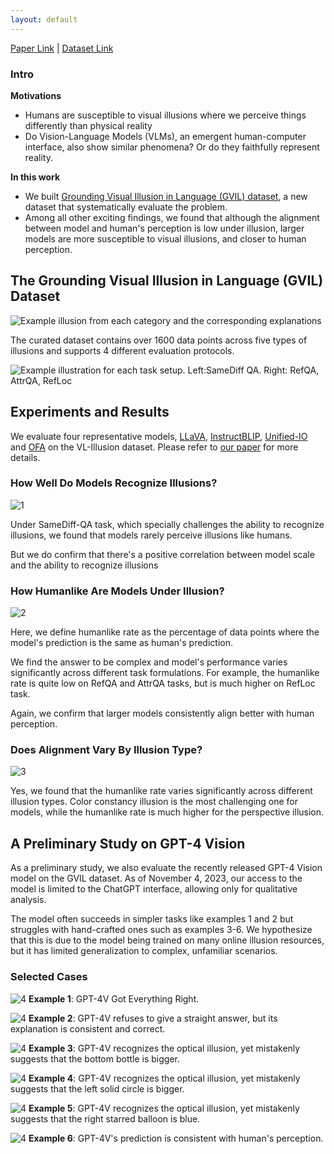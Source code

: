 ```yaml
---
layout: default
---
```

[Paper Link](https://arxiv.org/abs/2311.00047) | [Dataset Link](https://github.com/vl-illusion/dataset)

### Intro

**Motivations**

- Humans are susceptible to visual illusions where we perceive things differently than physical reality 
- Do Vision-Language Models (VLMs), an emergent human-computer interface, also show similar phenomena? Or do they faithfully represent reality.

**In this work**

- We built [Grounding Visual Illusion in Language (GVIL) dataset](https://github.com/vl-illusion/dataset), a new dataset that systematically evaluate the problem.
- Among all other exciting findings, we found that although the alignment between model and human's perception is low under illusion, larger models are more susceptible to visual illusions, and closer to human perception.


## The Grounding Visual Illusion in Language (GVIL) Dataset
![ Example illusion from each category and the corresponding explanations](imgs/dataset_types.png)

The curated dataset contains over 1600 data points across five types of illusions and supports 4 different evaluation protocols.

![Example illustration for each task setup. Left:SameDiff QA. Right: RefQA, AttrQA, RefLoc](imgs/dataset_tasks.png)


## Experiments and Results
We evaluate four representative models, [LLaVA](https://arxiv.org/abs/2304.08485), [InstructBLIP](https://arxiv.org/abs/2305.06500), [Unified-IO](https://arxiv.org/abs/2206.08916) and [OFA](https://arxiv.org/abs/2202.03052) on the VL-Illusion dataset. Please refer to [our paper](https://arxiv.org/abs/2311.00047) for more details.

### How Well Do Models Recognize Illusions?
![1](imgs/1.png)

Under SameDiff-QA task, which specially challenges the ability to recognize illusions, we found that models rarely perceive illusions like humans.

But we do confirm that there's a positive correlation between model scale and the ability to recognize illusions

### How Humanlike Are Models Under Illusion?
![2](imgs/2.png)

Here, we define humanlike rate as the percentage of data points where the model's prediction is the same as human's prediction.

We find the answer to be complex and model's performance varies significantly across different task formulations. For example, the humanlike rate is quite low on RefQA and AttrQA tasks, but is much higher on RefLoc task.

Again, we confirm that larger models consistently align better with human perception.

### Does Alignment Vary By Illusion Type?
![3](imgs/3.png)

Yes, we found that the humanlike rate varies significantly across different illusion types. Color constancy illusion is the most challenging one for models, while the humanlike rate is much higher for the perspective illusion.

## A Preliminary Study on GPT-4 Vision

As a preliminary study, we also evaluate the recently released GPT-4 Vision model on the GVIL dataset. As of November 4, 2023, our access to the model is limited to the ChatGPT interface, allowing only for qualitative analysis. 

The model often succeeds in simpler tasks like examples 1 and 2 but struggles with hand-crafted ones such as examples 3-6. We hypothesize that this is due to the model being trained on many online illusion resources, but it has limited generalization to complex, unfamiliar scenarios.

### Selected Cases
![4](imgs/4v_vqa_correct_1.png)
**Example 1**: GPT-4V Got Everything Right. 

![4](imgs/4v_vqa_correct_2.png)
**Example 2**: GPT-4V refuses to give a straight answer, but its explanation is consistent and correct.

![4](imgs/4v_vqa_1_fail.png)
**Example 3**: GPT-4V recognizes the optical illusion, yet mistakenly suggests that the bottom bottle is bigger.

![4](imgs/4v_vqa_2_fail.png)
**Example 4**: GPT-4V recognizes the optical illusion, yet mistakenly suggests that the left solid circle is bigger.

![4](imgs/4v_vqa_fail_3.png)
**Example 5**: GPT-4V recognizes the optical illusion, yet mistakenly suggests that the right starred balloon is blue.

![4](imgs/4v_vqa_fail_4.png)
**Example 6**: GPT-4V's prediction is consistent with human's perception.